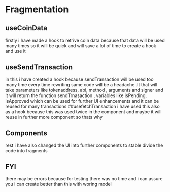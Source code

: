# Fragmentation
## useCoinData
firstly i have made a hook to retrive coin data because that data will be used many times so it will be quick and will save a lot of time to create a hook and use it
## useSendTransaction
in this i have created a hook because sendTransaction will be used too many time every time rewriting same code will be a headache .It  that will take parameters like tokenaddress, abi, method , arguments and signer and it will return the function sendTrnasaction , variables like isPending, isApproved which can be used for further UI enhancements and it can be reused for many transactions 
##usefetchTransaction 
i have used this also as a hook because this was used twice in the component and maybe it will reuse in further more component so thats why
## Components 
rest i have also changed the UI into further components to stable divide the code into fragments
## FYI
there may be errors because for testing there was no time and i can assure you i can create better than this with woring model
